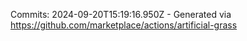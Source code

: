 Commits: 2024-09-20T15:19:16.950Z - Generated via https://github.com/marketplace/actions/artificial-grass
<br>
